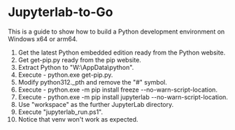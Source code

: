 # Jupyterlab-to-Go
This is a guide to show how to build a Python development environment on Windows x64 or arm64.

1. Get the latest Python embedded edition ready from the Python website.
2. Get get-pip.py ready from the pip website.
3. Extract Python to "W:\AppData\python".
4. Execute - python.exe get-pip.py.
5. Modify python312._pth and remove the "#" symbol.
6. Execute - python.exe -m pip install freeze --no-warn-script-location.
7. Execute - python.exe -m pip install jupyterlab --no-warn-script-location.
8. Use "workspace" as the further JupyterLab directory.
9. Execute "jupyterlab_run.ps1".
10. Notice that venv won't work as expected.
